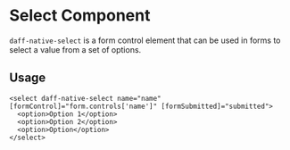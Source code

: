 # Select Component

`daff-native-select` is a form control element that can be used in forms to select a value from a set of options.

## Usage

```
<select daff-native-select name="name" [formControl]="form.controls['name']" [formSubmitted]="submitted">
  <option>Option 1</option>
  <option>Option 2</option>
  <option>Option</option>
</select>
```